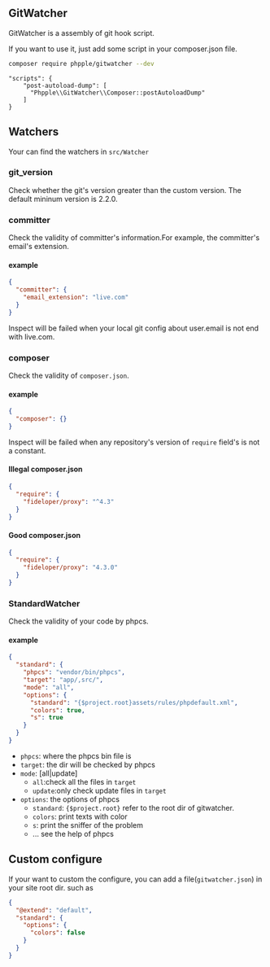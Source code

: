 ## GitWatcher

GitWatcher is a assembly of git hook script.

If you want to use it, just add some script in your composer.json file.

```bash
composer require phpple/gitwatcher --dev
```

```
"scripts": {
    "post-autoload-dump": [
      "Phpple\\GitWatcher\\Composer::postAutoloadDump"
    ]
}
```

## Watchers

Your can find the watchers in `src/Watcher`

### git_version

Check whether the git's version greater than the custom version. The default mininum version is 2.2.0.

### committer

Check the validity of committer's information.For example, the committer's email's extension.

#### example
```json
{
  "committer": {
    "email_extension": "live.com"
  }
}
```
Inspect will be failed when your local git config about user.email is not end with live.com.


### composer

Check the validity of `composer.json`.

#### example

```json
{
  "composer": {}
}
```
Inspect will be failed when any repository's version of `require` field's is not a constant.

#### Illegal composer.json
```json
{
  "require": {
    "fideloper/proxy": "^4.3"
  }
}
``` 

#### Good composer.json
```json
{
  "require": {
    "fideloper/proxy": "4.3.0"
  }
}
```

### StandardWatcher

Check the validity of your code by phpcs.

#### example
```json
{
  "standard": {
    "phpcs": "vendor/bin/phpcs",
    "target": "app/,src/",
    "mode": "all",
    "options": {
      "standard": "{$project.root}assets/rules/phpdefault.xml",
      "colors": true,
      "s": true
    }
  }
}
```

* `phpcs`: where the phpcs bin file is
* `target`: the dir will be checked by phpcs
* `mode`: [all|update] 
    * `all`:check all the files in `target`
    * `update`:only check update files in `target`
* `options`: the options of phpcs
    * `standard`: `{$project.root}` refer to the root dir of gitwatcher.
    * `colors`: print texts with color
    * `s`: print the sniffer of the problem
    * ... see the help of phpcs

## Custom configure

If your want to custom the configure, you can add a file(`gitwatcher.json`) in your site root dir. such as
```json
{
  "@extend": "default",
  "standard": {
    "options": {
      "colors": false
    }
  }
}
```